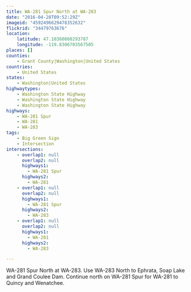 ```yaml
---
title: WA-281 Spur North at WA-283
date: "2016-04-28T09:52:29Z"
imageid: "4592496629478352632"
flickrid: "34479763676"
location:
    latitude: 47.10360860293787
    longitude: -119.8306703567505
places: []
counties:
    - Grant County|Washington|United States
countries:
    - United States
states:
    - Washington|United States
highwaytypes:
    - Washington State Highway
    - Washington State Highway
    - Washington State Highway
highways:
    - WA-281 Spur
    - WA-281
    - WA-283
tags:
    - Big Green Sign
    - Intersection
intersections:
    - overlap1: null
      overlap2: null
      highways1:
        - WA-281 Spur
      highways2:
        - WA-281
    - overlap1: null
      overlap2: null
      highways1:
        - WA-281 Spur
      highways2:
        - WA-283
    - overlap1: null
      overlap2: null
      highways1:
        - WA-281
      highways2:
        - WA-283

---
```

WA-281 Spur North at WA-283.  Use WA-283 North to Ephrata, Soap Lake and Grand Coulee Dam.  Continue north on WA-281 Spur for WA-281 to Quincy and Wenatchee. 